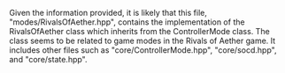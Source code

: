 Given the information provided, it is likely that this file, "modes/RivalsOfAether.hpp", contains the implementation of the RivalsOfAether class which inherits from the ControllerMode class. The class seems to be related to game modes in the Rivals of Aether game. It includes other files such as "core/ControllerMode.hpp", "core/socd.hpp", and "core/state.hpp".